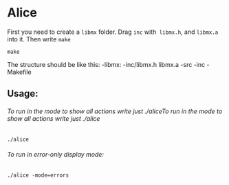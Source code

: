 # Alice
First you need to create a `libmx` folder. Drag `inc` with` libmx.h`, and `libmx.a` into it. Then write `make`

    make

The structure should be like this:
-libmx:
-inc/libmx.h
libmx.a
-src
-inc
-Makefile

## Usage:
###### To run in the mode to show all actions write just ./aliceTo run in the mode to show all actions write just ./alice

    ./alice


###### To run in error-only display mode:


    ./alice -mode=errors
